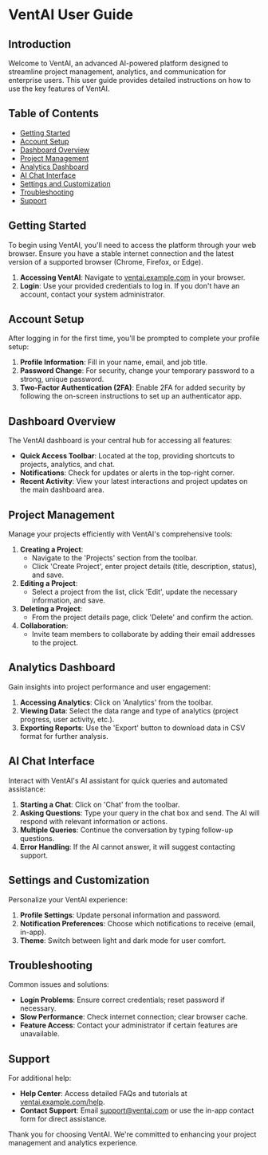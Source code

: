 # VentAI User Guide

## Introduction
Welcome to VentAI, an advanced AI-powered platform designed to streamline project management, analytics, and communication for enterprise users. This user guide provides detailed instructions on how to use the key features of VentAI.

## Table of Contents
- [Getting Started](#getting-started)
- [Account Setup](#account-setup)
- [Dashboard Overview](#dashboard-overview)
- [Project Management](#project-management)
- [Analytics Dashboard](#analytics-dashboard)
- [AI Chat Interface](#ai-chat-interface)
- [Settings and Customization](#settings-and-customization)
- [Troubleshooting](#troubleshooting)
- [Support](#support)

## Getting Started
To begin using VentAI, you'll need to access the platform through your web browser. Ensure you have a stable internet connection and the latest version of a supported browser (Chrome, Firefox, or Edge).

1. **Accessing VentAI**: Navigate to [ventai.example.com](http://ventai.example.com) in your browser.
2. **Login**: Use your provided credentials to log in. If you don't have an account, contact your system administrator.

## Account Setup
After logging in for the first time, you'll be prompted to complete your profile setup:

1. **Profile Information**: Fill in your name, email, and job title.
2. **Password Change**: For security, change your temporary password to a strong, unique password.
3. **Two-Factor Authentication (2FA)**: Enable 2FA for added security by following the on-screen instructions to set up an authenticator app.

## Dashboard Overview
The VentAI dashboard is your central hub for accessing all features:

- **Quick Access Toolbar**: Located at the top, providing shortcuts to projects, analytics, and chat.
- **Notifications**: Check for updates or alerts in the top-right corner.
- **Recent Activity**: View your latest interactions and project updates on the main dashboard area.

## Project Management
Manage your projects efficiently with VentAI's comprehensive tools:

1. **Creating a Project**:
   - Navigate to the 'Projects' section from the toolbar.
   - Click 'Create Project', enter project details (title, description, status), and save.
2. **Editing a Project**:
   - Select a project from the list, click 'Edit', update the necessary information, and save.
3. **Deleting a Project**:
   - From the project details page, click 'Delete' and confirm the action.
4. **Collaboration**:
   - Invite team members to collaborate by adding their email addresses to the project.

## Analytics Dashboard
Gain insights into project performance and user engagement:

1. **Accessing Analytics**: Click on 'Analytics' from the toolbar.
2. **Viewing Data**: Select the data range and type of analytics (project progress, user activity, etc.).
3. **Exporting Reports**: Use the 'Export' button to download data in CSV format for further analysis.

## AI Chat Interface
Interact with VentAI's AI assistant for quick queries and automated assistance:

1. **Starting a Chat**: Click on 'Chat' from the toolbar.
2. **Asking Questions**: Type your query in the chat box and send. The AI will respond with relevant information or actions.
3. **Multiple Queries**: Continue the conversation by typing follow-up questions.
4. **Error Handling**: If the AI cannot answer, it will suggest contacting support.

## Settings and Customization
Personalize your VentAI experience:

1. **Profile Settings**: Update personal information and password.
2. **Notification Preferences**: Choose which notifications to receive (email, in-app).
3. **Theme**: Switch between light and dark mode for user comfort.

## Troubleshooting
Common issues and solutions:

- **Login Problems**: Ensure correct credentials; reset password if necessary.
- **Slow Performance**: Check internet connection; clear browser cache.
- **Feature Access**: Contact your administrator if certain features are unavailable.

## Support
For additional help:

- **Help Center**: Access detailed FAQs and tutorials at [ventai.example.com/help](http://ventai.example.com/help).
- **Contact Support**: Email support@ventai.com or use the in-app contact form for direct assistance.

Thank you for choosing VentAI. We're committed to enhancing your project management and analytics experience.
